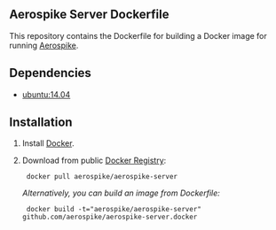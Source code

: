 ## Aerospike Server Dockerfile

This repository contains the Dockerfile for building a Docker image for running [Aerospike](http://aerospike.com). 

## Dependencies

- [ubuntu:14.04](https://registry.hub.docker.com/_/ubuntu/)

## Installation

1. Install [Docker](https://www.docker.io/).

2. Download from public [Docker Registry](https://index.docker.io/):

		docker pull aerospike/aerospike-server

	_Alternatively, you can build an image from Dockerfile:_
   
		docker build -t="aerospike/aerospike-server" github.com/aerospike/aerospike-server.docker
